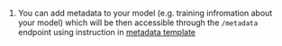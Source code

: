 1. You can add metadata to your model (e.g. training infromation about your model) which will be then accessible through the `/metadata` endpoint using instruction in [metadata template](../pipelines/0-template/metadata/metadata.ipynb)
